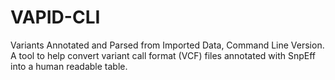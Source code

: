 # VAPID-CLI
Variants Annotated and Parsed from Imported Data, Command Line Version.  A tool to help convert variant call format (VCF) files annotated with SnpEff into a human readable table.  

